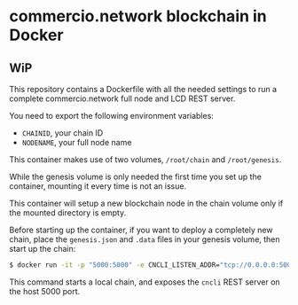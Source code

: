 # commercio.network blockchain in Docker

## WiP


This repository contains a Dockerfile with all the needed settings to run a complete commercio.network full node and LCD REST server.

You need to export the following environment variables:
 - `CHAINID`, your chain ID
 - `NODENAME`, your full node name

This container makes use of two volumes, `/root/chain` and `/root/genesis`.

While the genesis volume is only needed the first time you set up the container, mounting it every time is not an issue.

This container will setup a new blockchain node in the chain volume only if the mounted directory is empty.

Before starting up the container, if you want to deploy a completely new chain, place the `genesis.json` and `.data` files in your genesis volume, then start up the chain:

```sh
$ docker run -it -p "5000:5000" -e CNCLI_LISTEN_ADDR="tcp://0.0.0.0:5000" -e CHAINID="commercio-testnet5000" NODENAME="name" -v $(pwd)/genesis:/root/genesis -v $(pwd)/chain:/root/chain commercionetwork:latest
```

This command starts a local chain, and exposes the `cncli` REST server on the host 5000 port.
